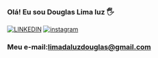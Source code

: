
### Olá! Eu sou Douglas Lima luz 🖐



[![LINKEDIN](https://img.shields.io/badge/LinkedIn-0077B5?style=for-the-badge&logo=linkedin&logoColor=white
)](https://https://www.linkedin.com/in/douglas-lima-da-luz-82895a19b/)
[![instagram](https://img.shields.io/badge/Instagram-E4405F?style=for-the-badge&logo=instagram&logoColor=white
)](https://https://www.instagram.com/douglas.limaluz/)


### Meu e-mail:limadaluzdouglas@gmail.com
